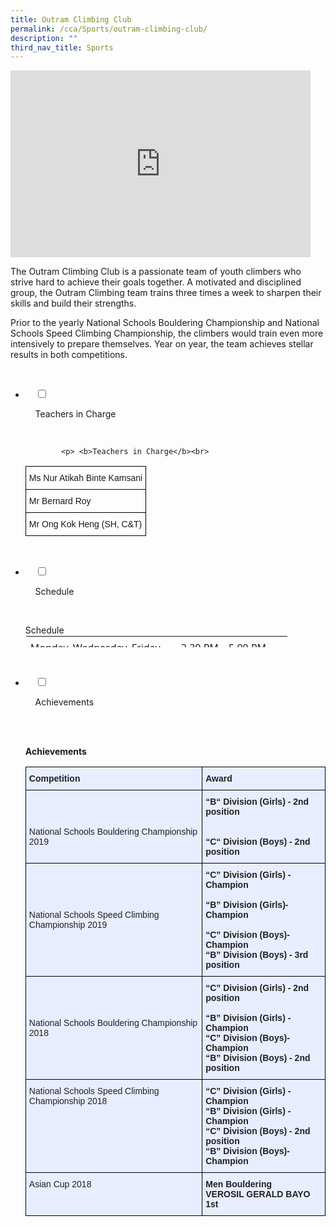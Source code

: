 ```yaml
---
title: Outram Climbing Club
permalink: /cca/Sports/outram-climbing-club/
description: ""
third_nav_title: Sports
---
```

<iframe allowfullscreen="true" height="299" width="480" frameborder="0" src="https://docs.google.com/presentation/d/e/2PACX-1vQkQo6zp_hKLi8VoOYRu7JezoR7cMHBde8SeF7KY9Vuw-lvAHDlmC81Y-TDsiPET7i9YqbW2dN9boUX/embed?start=false&amp;loop=false&amp;delayms=3000"></iframe>

The Outram Climbing Club is a passionate team of youth climbers who strive hard to achieve their goals together. A motivated and disciplined group, the Outram Climbing team trains three times a week to sharpen their skills and build their strengths.

Prior to the yearly National Schools Bouldering Championship and National Schools Speed Climbing Championship, the climbers would train even more intensively to prepare themselves. Year on year, the team achieves stellar results in both competitions.

<ul class="jekyllcodex_accordion">

  <li>

    <input type="checkbox" id="accordion1">

    <label for="accordion1">Teachers in Charge</label>

    <div>

			<p> <b>Teachers in Charge</b><br>
				
<style type="text/css">
.tg  {border-collapse:collapse;border-spacing:0;}
.tg td{border-color:black;border-style:solid;border-width:1px;font-family:Arial, sans-serif;font-size:14px;
  overflow:hidden;padding:10px 5px;word-break:normal;}
.tg th{border-color:black;border-style:solid;border-width:1px;font-family:Arial, sans-serif;font-size:14px;
  font-weight:normal;overflow:hidden;padding:10px 5px;word-break:normal;}
.tg .tg-0lax{text-align:left;vertical-align:top}
</style>
<table class="tg">
<thead>
  <tr>
    <th class="tg-0lax">Ms Nur Atikah Binte Kamsani</th>
  </tr>
</thead>
<tbody>
  <tr>
    <td class="tg-0lax">Mr Bernard Roy</td>
  </tr>
  <tr>
    <td class="tg-0lax">Mr Ong Kok Heng (SH, C&amp;T)</td>
  </tr>
</tbody>
</table>
			
</p>

    </div>

</li>
	<li>

    <input type="checkbox" id="accordion2">

    <label for="accordion2">Schedule </label>

    <div>

<p>Schedule<br> 
	
<table class="ives_tab_kosong" style="margin: 0px; outline: 0px; padding: 0px; border-collapse: collapse; border: 1px solid transparent; table-layout: fixed; color: rgb(17, 17, 17); font-family: &quot;Open Sans&quot;, sans-serif; font-size: 16px; font-style: normal; font-variant-ligatures: normal; font-variant-caps: normal; font-weight: 400; letter-spacing: normal; orphans: 2; text-align: left; text-transform: none; white-space: normal; widows: 2; word-spacing: 0px; -webkit-text-stroke-width: 0px; text-decoration-thickness: initial; text-decoration-style: initial; text-decoration-color: initial; height: 20px;"><tbody class="" style="margin: 0px; outline: 0px; padding: 0px;"><tr class="" style="margin: 0px; outline: 0px; padding: 0px;"><td width="227" class="" style="margin: 0px; outline: 0px; padding: 7px; vertical-align: top;"><p class="" style="margin: 0px 0px 1em; outline: 0px; padding: 0px; line-height: 22.4px;"><span class="" style="margin: 0px; outline: 0px; padding: 0px;">Monday, Wednesday, Friday</span></p></td><td width="163" class="" style="margin: 0px; outline: 0px; padding: 7px; vertical-align: top;"><p class="" style="margin: 0px 0px 1em; outline: 0px; padding: 0px; line-height: 22.4px;"><span class="" style="margin: 0px; outline: 0px; padding: 0px;">2.30 PM – 5.00 PM</span></p></td></tr></tbody></table></p>

    </div>

</li>
	
<li>

    <input type="checkbox" id="accordion3">

    <label for="accordion3">Achievements</label>

    <div>

<p><br><b>Achievements</b><br>
<style type="text/css">
.tg  {border-collapse:collapse;border-spacing:0;}
.tg td{border-color:black;border-style:solid;border-width:1px;font-family:Arial, sans-serif;font-size:14px;
  overflow:hidden;padding:10px 5px;word-break:normal;}
.tg th{border-color:black;border-style:solid;border-width:1px;font-family:Arial, sans-serif;font-size:14px;
  font-weight:normal;overflow:hidden;padding:10px 5px;word-break:normal;}
.tg .tg-vqm8{background-color:#E8EDFF;color:#222;text-align:left;vertical-align:top}
.tg .tg-u05r{background-color:#E8EDFF;color:#222;font-weight:bold;text-align:left;vertical-align:top}
.tg .tg-lr6o{background-color:#E8EDFF;color:#222;text-align:left;vertical-align:middle}
</style>
<table class="tg">
<thead>
  <tr>
    <th class="tg-u05r">Competition</th>
    <th class="tg-u05r">Award</th>
  </tr>
</thead>
<tbody>
  <tr>
    <td class="tg-vqm8"><br><br><br>National Schools Bouldering Championship 2019<br></td>
    <td class="tg-u05r">“B“ Division (Girls) - 2nd position<br><br><br>“C“ Division (Boys) - 2nd position<br></td>
  </tr>
  <tr>
    <td class="tg-lr6o"><span style="color:#222">National Schools Speed Climbing Championship 2019</span></td>
    <td class="tg-u05r">“C” Division (Girls) - Champion<br>  <br>“B” Division (Girls)- Champion<br><br>“C” Division (Boys)- Champion<br> “B” Division (Boys) - 3rd position      <br></td>
  </tr>
  <tr>
    <td class="tg-lr6o"><span style="color:#222"> National Schools Bouldering Championship 2018  </span></td>
    <td class="tg-u05r"> “C” Division (Girls) - 2nd position<br><br> “B” Division (Girls) - Champion<br> “C” Division (Boys)- Champion<br> “B” Division (Boys) - 2nd position</td>
  </tr>
  <tr>
    <td class="tg-vqm8">National Schools Speed Climbing Championship 2018<br></td>
    <td class="tg-u05r"> “C” Division (Girls) - Champion<br> “B” Division (Girls) - Champion<br> “C” Division (Boys) - 2nd position<br> “B” Division (Boys)- Champion  <br></td>
  </tr>
  <tr>
    <td class="tg-vqm8">Asian Cup 2018 </td>
    <td class="tg-u05r">  Men Bouldering<br>  VEROSIL GERALD BAYO 1st</td>
  </tr>
</tbody>
</table>
			</p>
			
    </div>

</li>
	
	

	
</ul>